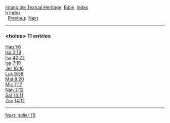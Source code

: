 [Intangible Textual Heritage](../../index)  [Bible](../index) 
[Index](index)   
[h Index](_h_)  
  [Previous](c05530)  [Next](c05532) 

------------------------------------------------------------------------

### &lt;holes&gt; 11 entries

[Hag 1:6](../kjv/hag001.htm#006)  
[Isa 2:19](../kjv/isa002.htm#019)  
[Isa 42:22](../kjv/isa042.htm#022)  
[Isa 7:19](../kjv/isa007.htm#019)  
[Jer 16:16](../kjv/jer016.htm#016)  
[Luk 9:58](../kjv/luk009.htm#058)  
[Mat 8:20](../kjv/mat008.htm#020)  
[Mic 7:17](../kjv/mic007.htm#017)  
[Nah 2:12](../kjv/nah002.htm#012)  
[Sa1 14:11](../kjv/sa1014.htm#011)  
[Zac 14:12](../kjv/zac014.htm#012)  

------------------------------------------------------------------------

[Next: holier (1)](c05532)
